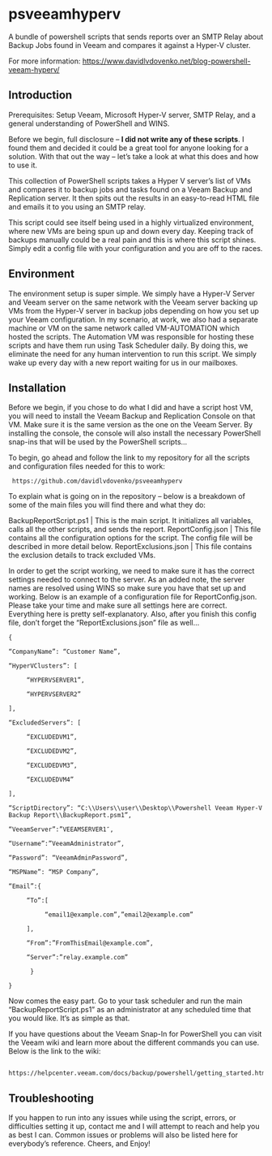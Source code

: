 # psveeamhyperv
A bundle of powershell scripts that sends reports over an SMTP Relay about Backup Jobs found in Veeam and compares it against a Hyper-V cluster.

For more information: https://www.davidlvdovenko.net/blog-powershell-veeam-hyperv/

## Introduction

Prerequisites: Setup Veeam, Microsoft Hyper-V server, SMTP Relay, and a general understanding of PowerShell and WINS.

Before we begin, full disclosure – **I did not write any of these scripts**. I found them and decided it could be a great tool for anyone looking for a solution. With that out the way – let’s take a look at what this does and how to use it.

This collection of PowerShell scripts takes a Hyper V server’s list of VMs and compares it to backup jobs and tasks found on a Veeam Backup and Replication server. It then spits out the results in an easy-to-read HTML file and emails it to you using an SMTP relay.

This script could see itself being used in a highly virtualized environment, where new VMs are being spun up and down every day. Keeping track of backups manually could be a real pain and this is where this script shines. Simply edit a config file with your configuration and you are off to the races.

## Environment

The environment setup is super simple. We simply have a Hyper-V Server and Veeam server on the same network with the Veeam server backing up VMs from the Hyper-V server in backup jobs depending on how you set up your Veeam configuration. In my scenario, at work, we also had a separate machine or VM on the same network called VM-AUTOMATION which hosted the scripts. The Automation VM was responsible for hosting these scripts and have them run using Task Scheduler daily. By doing this, we eliminate the need for any human intervention to run this script. We simply wake up every day with a new report waiting for us in our mailboxes.

## Installation


Before we begin, if you chose to do what I did and have a script host VM, you will need to install the Veeam Backup and Replication Console on that VM. Make sure it is the same version as the one on the Veeam Server. By installing the console, the console will also install the necessary PowerShell snap-ins that will be used by the PowerShell scripts…

To begin, go ahead and follow the link to my repository for all the scripts and configuration files needed for this to work:

     https://github.com/davidlvdovenko/psveeamhyperv

To explain what is going on in the repository – below is a breakdown of some of the main files you will find there and what they do:

BackupReportScript.ps1 | This is the main script. It initializes all variables, calls all the other scripts, and sends the report.
ReportConfig.json | This file contains all the configuration options for the script. The config file will be described in more detail below.
ReportExclusions.json | This file contains the exclusion details to track excluded VMs.

In order to get the script working, we need to make sure it has the correct settings needed to connect to the server. As an added note, the server names are resolved using WINS so make sure you have that set up and working. Below is an example of a configuration file for ReportConfig.json. Please take your time and make sure all settings here are correct. Everything here is pretty self-explanatory. Also, after you finish this config file, don’t forget the “ReportExclusions.json” file as well…


    {

    “CompanyName”: “Customer Name”,

    “HyperVClusters”: [

         “HYPERVSERVER1”,

         “HYPERVSERVER2”

    ],

    “ExcludedServers”: [

         “EXCLUDEDVM1”,

         “EXCLUDEDVM2”,

         “EXCLUDEDVM3”,

         “EXCLUDEDVM4”

    ],

    “ScriptDirectory”: “C:\\Users\\user\\Desktop\\Powershell Veeam Hyper-V Backup Report\\BackupReport.psm1”,

    “VeeamServer”:”VEEAMSERVER1″,

    “Username”:”VeeamAdministrator”,

    “Password”: “VeeamAdminPassword”,

    “MSPName”: “MSP Company”,

    “Email”:{

         “To”:[

              “email1@example.com”,”email2@example.com”

         ],

         “From”:”FromThisEmail@example.com”,

         “Server”:”relay.example.com”

          }

    }


Now comes the easy part. Go to your task scheduler and run the main “BackupReportScript.ps1” as an administrator at any scheduled time that you would like. It’s as simple as that.

If you have questions about the Veeam Snap-In for PowerShell you can visit the Veeam wiki and learn more about the different commands you can use. Below is the link to the wiki:

     https://helpcenter.veeam.com/docs/backup/powershell/getting_started.html

## Troubleshooting

If you happen to run into any issues while using the script, errors, or difficulties setting it up, contact me and I will attempt to reach and help you as best I can. Common issues or problems will also be listed here for everybody’s reference. Cheers, and Enjoy!
